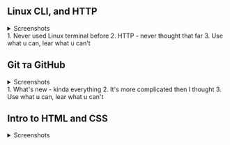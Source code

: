 ## Linux CLI, and HTTP
<details>
  <summary>Screenshots</summary>
  
![Quiz 1](https://github.com/nazarski/kottans-frontend/blob/main/task_linux_cli/linux_1.jpg)
![Quiz 2](https://github.com/nazarski/kottans-frontend/blob/main/task_linux_cli/linux_2.jpg)
![Quiz 3](https://github.com/nazarski/kottans-frontend/blob/main/task_linux_cli/linux_3.jpg)
![Quiz 4](https://github.com/nazarski/kottans-frontend/blob/main/task_linux_cli/linux_4.jpg)
</details>
1. Never used Linux terminal before
2. HTTP - never thought that far
3. Use what u can, lear what u can't

## Git та GitHub
<details>
  <summary>Screenshots</summary>
  
![Git Basics](https://github.com/nazarski/kottans-frontend/blob/main/task_git_collaboration/main_git.jpg)
![Git Remote](https://github.com/nazarski/kottans-frontend/blob/main/task_git_collaboration/remote.jpg)
</details>
1. What's new - kinda everything 
2. It's more complicated then I thought
3. Use what u can, lear what u can't

## Intro to HTML and CSS

<details>
  <summary>Screenshots</summary>
  #Coursera
  ![Coursera html](https://github.com/nazarski/kottans-frontend/blob/main/task_html_css_intro/learn_html_coursera.jpg)
  ![Coursera css](https://github.com/nazarski/kottans-frontend/blob/main/task_html_css_intro/learn_css_coursera.jpg)
  
  #CodeAcademy
  ![CodeAcademy html](https://github.com/nazarski/kottans-frontend/blob/main/task_html_css_intro/learn_html_codeacademy.jpg)
  ![CodeAcademy css](https://github.com/nazarski/kottans-frontend/blob/main/task_html_css_intro/learn_css_codeacademy.jpg)
</details>
